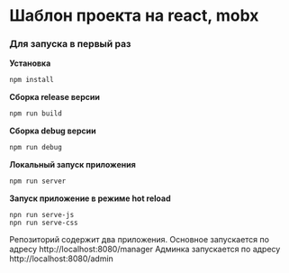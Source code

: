 # Шаблон проекта на react, mobx

### Для запуска в первый раз

**Установка**
```bash
npm install 
```

**Сборка release версии**  
```bash
npm run build
```

**Сборка debug версии**  
```bash
npm run debug
```

**Локальный запуск приложения**
```bash
npm run server
```
**Запуск приложение в режиме hot reload**
```text
npn run serve-js
npn run serve-css
```

Репозиторий содержит два приложения. 
Основное запускается по адресу http://localhost:8080/manager
Админка запускается по адресу http://localhost:8080/admin

